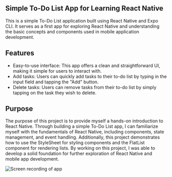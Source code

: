 ## Simple To-Do List App for Learning React Native

This is a simple To-Do List application built using React Native and Expo CLI. It serves as a first app for exploring React Native and understanding the basic concepts and components used in mobile application development.

## Features

- Easy-to-use interface: This app offers a clean and straightforward UI, making it simple for users to interact with.
- Add tasks: Users can quickly add tasks to their to-do list by typing in the input field and tapping the "Add" button.
- Delete tasks: Users can remove tasks from their to-do list by simply tapping on the task they wish to delete.

## Purpose

The purpose of this project is to provide myself a hands-on introduction to React Native. Through building a simple To-Do List app, I can familiarize myself with the fundamentals of React Native, including components, state management, and event handling. Additionally, this project demonstrates how to use the StyleSheet for styling components and the FlatList component for rendering lists. By working on this project, I was able to develop a solid foundation for further exploration of React Native and mobile app development.

![Screen recording of app](URL)
